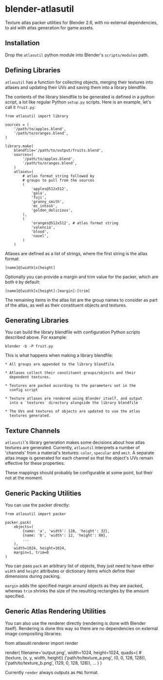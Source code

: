 blender-atlasutil
=================

Texture atlas packer utilities for Blender 2.6, with no external
dependencies, to aid with atlas generation for game assets.

Installation
------------

Drop the `atlasutil` python module into Blender's `scripts/modules`
path.

Defining Libraries
------------------

`atlasutil` has a function for collecting objects, merging their
textures into atlases and updating their UVs and saving them into a
library blendfile.

The contents of the library blendfile to be generated is defined in a
python script, a lot like regular Python `setup.py` scripts.  Here is
an example, let's call it `fruit.py`:

    from atlasutil import library

    sources = (
        '/path/to/apples.blend',
        '/path/to/oranges.blend',
    )

    library.make(
        blendfile='/path/to/output/fruits.blend',
        sources=(
            '/path/to/apples.blend',
            '/path/to/oranges.blend',
        )
        atlases=(
            # atlas format string followed by
            # groups to pull from the sources
            (
                'apples@512x512',  
                'gala',
                'fuji',
                'granny_smith',
                'mc_intosh',
                'golden_delicious',
            ),
            (
                'oranges@512x512', # atlas format string
                'valencia',
                'blood',
                'navel',
            )
        )
    
Atlases are defined as a list of strings, where the first string
is the atlas format:

    [name]@[width]x[height]

Optionally you can provide a margin and trim value for the packer,
which are both `0` by default:
    
    [name]@[width]x[height]:[margin]:[trim]

The remaining items in the atlas list are the group names to consider
as part of the atlas, as well as their constituent objects and
textures.

Generating Libraries
--------------------

You can build the library blendfile with configuration Python scripts
described above.  For example:
    
    blender -b -P fruit.py
    
This is what happens when making a library blendfile:

    * All groups are appended to the library blendfile

    * Atlases collect their constituent groups/objects and their
      dependent textures.

    * Textures are packed according to the parameters set in the
      config script

    * Texture atlases are rendered using Blender itself, and output
      into a `textures` directory alongside the library blendfile

    * The UVs and textures of objects are updated to use the atlas
      textures generated.

Texture Channels
----------------
    
`atlasutil`'s library generation makes some decisions about how atlas
textures are generated.  Currently, `atlasutil` interprets a number of
'channels' from a material's textures: `color`, `specular` and `emit`.
A separate atlas image is generated for each channel so that the
object's UVs remain effective for these properties.

These mappings should probably be configurable at some point, but
their not at the moment.

Generic Packing Utilities
-------------------------

You can use the packer directly:

    from atlasutil import packer

    packer.pack(
        objects=(
            {name: 'a', 'width': 128, 'height': 32},
            {name: 'b', 'width': 12, 'height': 80},
            ...
        ),
        width=1024, height=1024,
        margin=1, trim=0
    )

You can pass `pack` an arbitrary list of objects, they just need to
have either `width` and `height` attributes or dictionary items which
define their dimensions during packing.

`margin` adds the specified margin around objects as they are packed,
whereas `trim` shrinks the size of the resulting rectangles by the
amount specified.

Generic Atlas Rendering Utilities
---------------------------------

You can also use the renderer directly (rendering is done with Blender
itself).  Rendering is done this way so there are no dependencies on
external image compositing libraries:

from atlasutil.renderer import render

render(
    filename='output.png',
    width=1024, height=1024,
    quads=(
        # (texture, (x, y, width, height))
        ('path/to/texture_a.png', (0, 0, 128, 128)),
        ('path/to/texture_b.png', (129, 0, 128, 128)),
        ...
    )
)

Currently `render` always outputs as `PNG` format.
